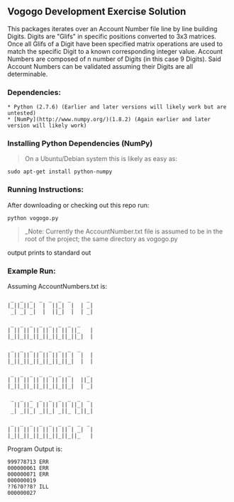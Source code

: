 ## Vogogo Development Exercise Solution

This packages iterates over an Account Number file line by line building 
Digits. Digits are "Glifs" in specific positions converted to 3x3 matrices.
Once all Glifs of a Digit have been specified matrix operations are used to match the specific Digit to a known corresponding integer value.
Account Numbers are composed of n number of Digits (in this case 9 Digits).
Said Account Numbers can be validated assuming their Digits are all determinable.


### Dependencies:

	* Python (2.7.6) (Earlier and later versions will likely work but are untested)
	* [NumPy](http://www.numpy.org/)(1.8.2) (Again earlier and later version will likely work)

### Installing Python Dependencies (NumPy)

> On a Ubuntu/Debian system this is likely as easy as:

 	sudo apt-get install python-numpy


### Running Instructions:

After downloading or checking out this repo run:

	python vogogo.py

>_Note: Currently the AccountNumber.txt file is assumed to be in the root of the project; the same directory as vogogo.py

output prints to standard out


### Example Run:

Assuming AccountNumbers.txt is:

	 _  _  _  _  _  _  _     _ 
	|_||_||_|  |  ||_|  |  | _|
	 _| _| _|  |  ||_|  |  | _|

	 _  _  _  _  _  _  _  _    
	| || || || || || || ||_   |
	|_||_||_||_||_||_||_||_|  |

	 _  _  _  _  _  _  _  _    
	| || || || || || || |  |  |
	|_||_||_||_||_||_||_|  |  |

	 _  _  _  _  _  _  _     _ 
	| || || || || || || |  ||_|
	|_||_||_||_||_||_||_|  | _|

	 _  _  _  _  _  _  _  _  _ 
	  || ||_ | || || || ||_|  |
	 _| _||_| _||_| _||_ |_||_|

	 _  _  _  _  _  _  _  _  _ 
	| || || || || || || | _|  |
	|_||_||_||_||_||_||_||_   |

Program Output is:

	999778713 ERR
	000000061 ERR
	000000071 ERR
	000000019
	??6?0??8? ILL
	000000027


